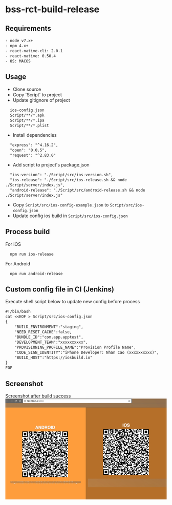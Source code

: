 #  bss-rct-build-release

## Requirements
```
- node v7.x+
- npm 4.x+
- react-native-cli: 2.0.1
- react-native: 0.50.4
- OS: MACOS
```

## Usage

- Clone source
- Copy 'Script' to project
- Update gitignore of project
```
  ios-config.json
  Script/**/*.apk
  Script/**/*.ipa
  Script/**/*.plist
```
- Install dependencies
```
  "express": "^4.16.2",
  "open": "0.0.5",
  "request": "^2.83.0"
```
- Add script to project's package.json
```
  "ios-version": "./Script/src/ios-version.sh",
  "ios-release": "./Script/src/ios-release.sh && node ./Script/server/index.js",
  "android-release": "./Script/src/android-release.sh && node ./Script/server/index.js"
```
- Copy `Script/src/ios-config-example.json` to `Script/src/ios-config.json`
- Update config ios build in `Script/src/ios-config.json`

## Process build
For iOS
```
  npm run ios-release
```
For Android
```
  npm run android-release
```

## Custom config file in CI (Jenkins)
Execute shell script below to update new config before process
```
#!/bin/bash
cat <<EOF > Script/src/ios-config.json
{
    "BUILD_ENVIRONMENT":"staging",
    "NEED_RESET_CACHE":false,
    "BUNDLE_ID":"com.app.apptest",
    "DEVELOPMENT_TEAM":"xxxxxxxxxx",
    "PROVISIONING_PROFILE_NAME":"Provision Profile Name",
    "CODE_SIGN_IDENTITY":"iPhone Developer: Nhan Cao (xxxxxxxxxx)",
    "BUILD_HOST":"https://iosbuild.io"
}
EOF
```

## Screenshot
Screenshot after build success
![Preview](screenshot.jpg)